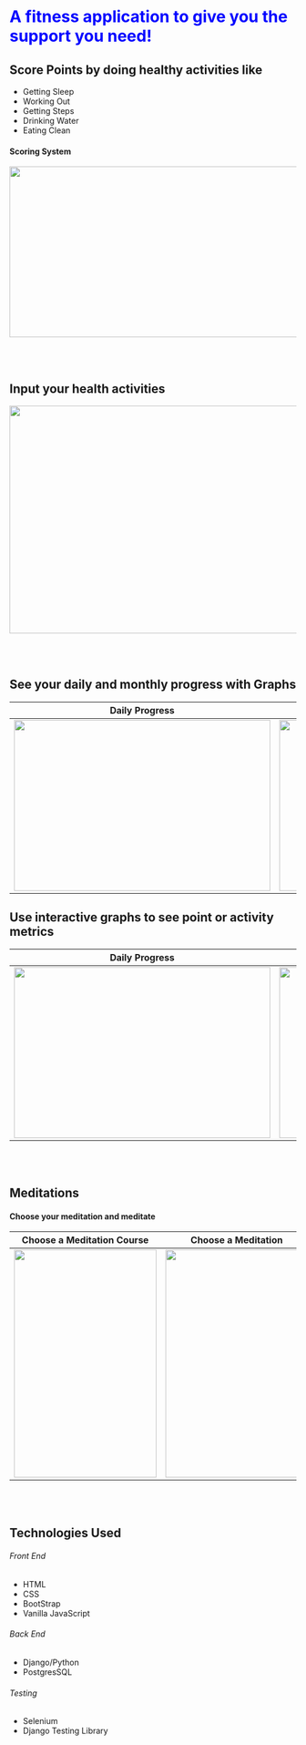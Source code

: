 <h1 style="color:blue">A fitness application to give you the support you need!</h1>

<h2> Score Points by doing healthy activities like </h2>
<ul>
 <li>Getting Sleep</li>
  <li>Working Out</li>
  <li>Getting Steps</li>
   <li>Drinking Water</li>
   <li>Eating Clean</li>
 </ul>
 
 <h4>Scoring System </h4>
 <image src='imageDocs/scoring.png'  width=750 height=300 /> 
 
 <br></br>
 <h2>Input your health activities </h2>
 <image src='imageDocs/inputPoints.png'  width=750 height=400 /> 

 <br></br>
 <h2>See your daily and monthly progress with Graphs </h2>
 
 Daily Progress |  Monthly Progress     
:-------------------------:|:-------------------------:
<image src='imageDocs/dailyPoints.png'  width=450 height=300 /> | <image src='imageDocs/monthGraph.png'  width=450 height=300 /> 

 <h2>Use interactive graphs to see point or activity metrics </h2>
 
 Daily Progress |  Monthly Progress     
:-------------------------:|:-------------------------:
<image src='imageDocs/interactiveGraphSleepActivityMetric.png'  width=450 height=300 /> | <image src='imageDocs/interactiveGraphWeek.png'  width=350 height=300 /> 


<br></br>
<h2> Meditations </h2>
<h4>Choose your meditation and meditate</h4>

Choose a Meditation Course |  Choose a Meditation      |  Listen to the Meditation |  Complete the Meditation
:-------------------------:|:-------------------------:|:-------------------------:|:-------------------------:
<image src='images/imageDocs/chooseCourse.png'  width=250 height=400 /> |  <image src='images/imageDocs/favoritedCourse.png'  width=250 height=400 /> |  <image src='images/docImages/playMeditation.png'  width=250 height=400 />  | <image src='images/docImages/completedMeditation.png'  width=250 height=400 />




<br></br>
<h2> Technologies Used </h2>
<h6> Front End </h6>
<ul>
 <li>HTML</li>
 <li>CSS</li>
 <li>BootStrap</li>
 <li>Vanilla JavaScript</li>
 </ul>
 
 <h6> Back End </h6>
<ul>
 <li>Django/Python</li>
  <li>PostgresSQL</li>
 </ul>
 
<h6>Testing</h6>
<ul>
 <li>Selenium</li>
 <li>Django Testing Library</li>
 </ul>
